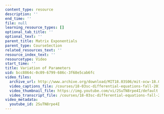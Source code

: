```yaml
---
content_type: resource
description: ''
end_time: ''
file: null
learning_resource_types: []
optional_tab_title: ''
optional_text: ''
parent_title: Matrix Exponentials
parent_type: CourseSection
related_resources_text: ''
resource_index_text: ''
resourcetype: Video
start_time: ''
title: Variation of Parameters
uid: bcc8864c-0c09-6799-686c-3f68e5cab6fc
video_files:
  archive_url: http://www.archive.org/download/MIT18.03S06/mit-ocw-18.03-lec28-25apr2003-220k_512kb.mp4
  video_captions_file: /courses/18-03sc-differential-equations-fall-2011/a8673edc73ee57708430efeb1ce71475_2SuTN8rpe4I.vtt
  video_thumbnail_file: https://img.youtube.com/vi/2SuTN8rpe4I/default.jpg
  video_transcript_file: /courses/18-03sc-differential-equations-fall-2011/7b21aee60c8e6839888586a23ac4d087_2SuTN8rpe4I.pdf
video_metadata:
  youtube_id: 2SuTN8rpe4I
---
```

